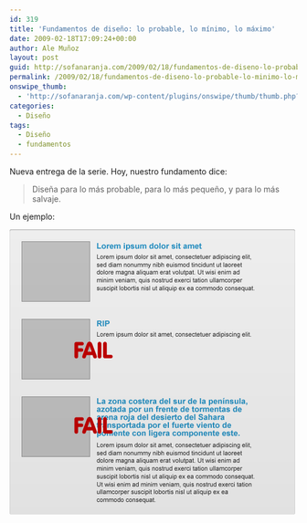 ```yaml
---
id: 319
title: 'Fundamentos de diseño: lo probable, lo mínimo, lo máximo'
date: 2009-02-18T17:09:24+00:00
author: Ale Muñoz
layout: post
guid: http://sofanaranja.com/2009/02/18/fundamentos-de-diseno-lo-probable-lo-minimo-lo-maximo/
permalink: /2009/02/18/fundamentos-de-diseno-lo-probable-lo-minimo-lo-maximo/
onswipe_thumb:
  - 'http://sofanaranja.com/wp-content/plugins/onswipe/thumb/thumb.php?src=/images/2009/02/lo-probable-lo-minimo-lo-salvaje1.png&amp;w=600&amp;h=800&amp;zc=1&amp;q=75&amp;f=0'
categories:
  - Diseño
tags:
  - Diseño
  - fundamentos
---
```

Nueva entrega de la serie. Hoy, nuestro fundamento dice:

> Diseña para lo más probable, para lo más pequeño, y para lo más salvaje.

Un ejemplo:

![Lo probable, lo minimo, lo salvaje](/images/2009/02/lo-probable-lo-minimo-lo-salvaje1.png)